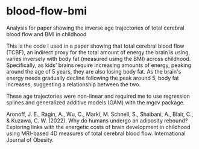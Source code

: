 # blood-flow-bmi
Analysis for paper showing the inverse age trajectories of total cerebral blood flow and BMI in childhood

This is the code I used in a paper showing that total cerebral blood flow (TCBF), an indirect proxy for the total amount of energy the brain is using, 
varies inversely with body fat (measured using the BMI) across childhood. Specifically, as kids' brains require increasing amounts of energy, peaking around the age of 5 years, they are also losing body fat. As the brain's energy needs gradually decline following the peak around 5, body fat increases, suggesting a relationship between the two.  

These age trajectories were non-linear and required me to use regression splines and generalized additive models (GAM) with the mgcv package. 

Aronoff, J. E., Ragin, A., Wu, C., Markl, M. Schnell, S., Shaibani, A., Blair, C., & Kuzawa, C. W. (2022). Why do humans undergo an adiposity rebound? Exploring links with the energetic costs of brain development in childhood using MRI-based 4D measures of total cerebral blood flow. International Journal of Obesity. 
